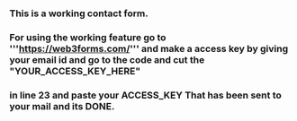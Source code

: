 ### This is a working contact form.
### For using the working feature go to '''https://web3forms.com/''' and make a access key by giving your email id and go to the code and cut the "YOUR_ACCESS_KEY_HERE" 
### in line 23 and paste your ACCESS_KEY That has been sent to your mail and its DONE.
